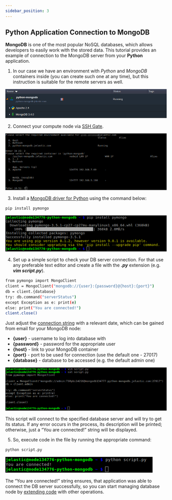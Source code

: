 ```yaml
---
sidebar_position: 3
---
```


## Python Application Connection to MongoDB

**MongoDB** is one of the most popular NoSQL databases, which allows developers to easily work with the stored data. This tutorial provides an example of connection to the MongoDB server from your **Python** application.

1. In our case we have an environment with _Python_ and _MongoDB_ containers inside (you can create such one at any time), but this instruction is suitable for the remote servers as well.

<div style={{
    display:'flex',
    justifyContent: 'center',
    margin: '0 0 1rem 0'
}}>

![Locale Dropdown](./img/PythonConnectiontoMongoDB/1.png)

</div>

2. Connect your compute node via [SSH Gate](https://cloudmydc.com/).

<div style={{
    display:'flex',
    justifyContent: 'center',
    margin: '0 0 1rem 0'
}}>

![Locale Dropdown](./img/PythonConnectiontoMongoDB/2.png)

</div>

3. Install a [MongoDB driver for Python](https://cloudmydc.com/) using the command below:

```bash
pip install pymongo
```

<div style={{
    display:'flex',
    justifyContent: 'center',
    margin: '0 0 1rem 0'
}}>

![Locale Dropdown](./img/PythonConnectiontoMongoDB/3.png)

</div>

4. Set up a simple script to check your DB server connection. For that use any preferable text editor and create a file with the **_.py_** extension (e.g. **_vim script.py_**).

```bash
from pymongo import MongoClient
client = MongoClient("mongodb://{user}:{password}@{host}:{port}")
db = client.{database}
try: db.command("serverStatus")
except Exception as e: print(e)
else: print("You are connected!")
client.close()
```

Just adjust the [connection string](https://cloudmydc.com/) with a relevant date, which can be gained from email for your MongoDB node:

- **{user}** - username to log into database with
- **{password}** - password for the appropriate user
- **{host}** - link to your MongoDB container
- **{port}** - port to be used for connection (use the default one - 27017)
- **{database}** - database to be accessed (e.g. the default admin one)

<div style={{
    display:'flex',
    justifyContent: 'center',
    margin: '0 0 1rem 0'
}}>

![Locale Dropdown](./img/PythonConnectiontoMongoDB/4.png)

</div>

This script will connect to the specified database server and will try to get its status. If any error occurs in the process, its description will be printed; otherwise, just a “You are connected!” string will be displayed.

5. So, execute code in the file by running the appropriate command:

```bash
python script.py
```

<div style={{
    display:'flex',
    justifyContent: 'center',
    margin: '0 0 1rem 0'
}}>

![Locale Dropdown](./img/PythonConnectiontoMongoDB/5.png)

</div>

The “You are connected!” string ensures, that application was able to connect the DB server successfully, so you can start managing database node by [extending code](https://cloudmydc.com/) with other operations.
